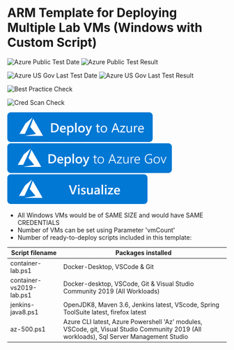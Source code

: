 # ARM Template for Deploying Multiple Lab VMs (Windows with Custom Script)

![Azure Public Test Date](https://azurequickstartsservice.blob.core.windows.net/badges/application-workloads/jenkins/multiple-windows-vms-with-common-script/PublicLastTestDate.svg)
![Azure Public Test Result](https://azurequickstartsservice.blob.core.windows.net/badges/application-workloads/jenkins/multiple-windows-vms-with-common-script/PublicDeployment.svg)

![Azure US Gov Last Test Date](https://azurequickstartsservice.blob.core.windows.net/badges/application-workloads/jenkins/multiple-windows-vms-with-common-script/FairfaxLastTestDate.svg)
![Azure US Gov Last Test Result](https://azurequickstartsservice.blob.core.windows.net/badges/application-workloads/jenkins/multiple-windows-vms-with-common-script/FairfaxDeployment.svg)

![Best Practice Check](https://azurequickstartsservice.blob.core.windows.net/badges/application-workloads/jenkins/multiple-windows-vms-with-common-script/BestPracticeResult.svg)

![Cred Scan Check](https://azurequickstartsservice.blob.core.windows.net/badges/application-workloads/jenkins/multiple-windows-vms-with-common-script/CredScanResult.svg)

[![Deploy To Azure](https://raw.githubusercontent.com/Azure/azure-quickstart-templates/master/1-CONTRIBUTION-GUIDE/images/deploytoazure.svg?sanitize=true)](https://portal.azure.com/#create/Microsoft.Template/uri/https%3A%2F%2Fraw.githubusercontent.com%2FAzure%2Fazure-quickstart-templates%2Fmaster%2Fapplication-workloads%2Fjenkins%2Fmultiple-windows-vms-with-common-script%2Fazuredeploy.json)
[![Deploy To Azure US Gov](https://raw.githubusercontent.com/Azure/azure-quickstart-templates/master/1-CONTRIBUTION-GUIDE/images/deploytoazuregov.svg?sanitize=true)](https://portal.azure.us/#create/Microsoft.Template/uri/https%3A%2F%2Fraw.githubusercontent.com%2FAzure%2Fazure-quickstart-templates%2Fmaster%2Fapplication-workloads%2Fjenkins%2Fmultiple-windows-vms-with-common-script%2Fazuredeploy.json)
[![Visualize](https://raw.githubusercontent.com/Azure/azure-quickstart-templates/master/1-CONTRIBUTION-GUIDE/images/visualizebutton.svg?sanitize=true)](http://armviz.io/#/?load=https%3A%2F%2Fraw.githubusercontent.com%2FAzure%2Fazure-quickstart-templates%2Fmaster%2Fapplication-workloads%2Fjenkins%2Fmultiple-windows-vms-with-common-script%2Fazuredeploy.json)   

* All Windows VMs would be of SAME SIZE and would have SAME CREDENTIALS
* Number of VMs can be set using Parameter 'vmCount'
* Number of ready-to-deploy scripts included in this template:

Script filename | Packages installed
----------------|-------------------
container-lab.ps1 | Docker-Desktop, VSCode & Git
container-vs2019-lab.ps1 | Docker-desktop, VSCode, Git & Visual Studio Community 2019 (All Workloads)
jenkins-java8.ps1 | OpenJDK8, Maven 3.6, Jenkins latest, VScode, Spring ToolSuite latest, firefox latest
az-500.ps1 | Azure CLI latest, Azure Powershell 'Az' modules, VSCode, git, Visual Studio Community 2019 (All workloads), Sql Server Management Studio

